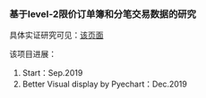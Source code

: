 ### 基于level-2限价订单簿和分笔交易数据的研究

具体实证研究可见：<a href="https://mp.weixin.qq.com/s?__biz=MzI2NTkzNTI4NA==&mid=2247483761&idx=1&sn=abc6b3070745c8ae91395842cbf334d1&chksm=ea9481aadde308bc20146b8663dafed67f7610454e8258d0565246addcff82dbb6a5df7b1a9b&token=1875766750&lang=zh_CN#rd">该页面</a>

该项目进展：

1. Start：Sep.2019 
2. Better Visual display by Pyechart：Dec.2019 


